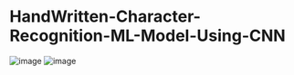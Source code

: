 # HandWritten-Character-Recognition-ML-Model-Using-CNN

![image](https://github.com/user-attachments/assets/26cf1057-e256-4659-8b6f-52e612349ec2)
![image](https://github.com/user-attachments/assets/494b2c7d-961e-4bb3-96cb-383fe2229e6a)




